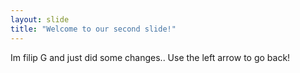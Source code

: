 ```yaml
---
layout: slide
title: "Welcome to our second slide!"
---
```

Im filip G and just did some changes..
Use the left arrow to go back!
